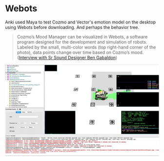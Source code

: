 # Webots

Anki used Maya to test Cozmo and Vector's emotion model  on the
desktop using Webots before downloading.
And perhaps the behavior tree.


>Cozmo’s Mood Manager can be visualized in Webots, a software program designed for the development and simulation of robots. Labeled by the small, multi-color words (top right-hand corner of the photo), data points change over time based on Cozmo’s mood.([Interview with Sr Sound Designer Ben Gabaldon][0])

![Webots](Cozmo_EmotionSystem-768x456.jpg)

[0]: https://designingsound.org/2016/11/15/sound-for-robots-an-interview-with-sr-sound-designer-ben-gabaldon/

